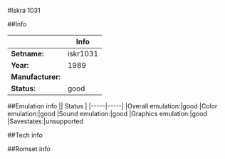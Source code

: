 #Iskra 1031

##Info

||Info|
|-----|-----|
|**Setname:**|iskr1031
|**Year:**|1989
|**Manufacturer:**|<unknown>
|**Status:**|good

##Emulation info
|| Status |
|-----|-----|
|Overall emulation:|good
|Color emulation:|good
|Sound emulation:|good
|Graphics emulation:|good
|Savestates:|unsupported

##Tech info

##Romset info

<!--- START OF EDITED COMMENT DO NOT TOUCH TEXT ABOVE-->
